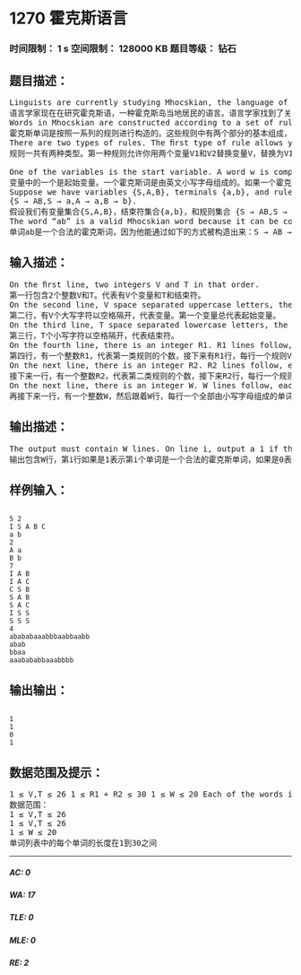 # 1270 霍克斯语言   
### 时间限制： 1 s     空间限制： 128000 KB     题目等级： 钻石  
## 题目描述：  

<pre>
Linguists are currently studying Mhocskian, the language of the native inhabitants of Mhocsky island. The linguists have found a description of how the natives construct words in Mhocskian, and a list of words. The linguists would now like to know which of the words in the list are valid Mhocskian words.
语言学家现在在研究霍克斯语，一种霍克斯岛当地居民的语言。语言学家找到了关于当地人如何构造单词的描述，和一个单词列表。语言学家想知道这个列表里哪些词是非法的霍克斯单词。
Words in Mhocskian are constructed according to a set of rules. These rules involve two types of components: variables and terminals. A variable is an uppercase letter used in the description of the rules. A terminal is a lowercase letter that is part of a Mhocskian word.
霍克斯单词是按照一系列的规则进行构造的。这些规则中有两个部分的基本组成，变量和结束符。变量是一个大写字符，结束符是一个小写字母。
There are two types of rules. The ﬁrst type of rule allows you to replace a variable V by two variables V1V2 in that order, and we write V → V1V2 as a short form for this type of rule. The second type of rule allows you to replace a variable V by a terminal t, and we write V → t as a short form for this type of rule.
规则一共有两种类型。第一种规则允许你用两个变量V1和V2替换变量V，替换为V1V2。我们用V → V1V2作为这种类型规则的简写。第二种类型的规则允许你用结束符t替换V，我们写作 V → t。
 
One of the variables is the start variable. A word w is composed of lowercase letters from the English alphabet. It is a valid Mhocskian word if, starting from the start variable, it is possible to follow a sequence of rules to obtain w.
变量中的一个是起始变量。一个霍克斯词是由英文小写字母组成的。如果一个霍克斯词w是一个非法词，当且仅当他无法由起始变量经过一系列的规则变化到w。
Suppose we have variables {S,A,B}, terminals {a,b}, and rules  
{S → AB,S → a,A → a,B → b}.
假设我们有变量集合{S,A,B}，结束符集合{a,b}，和规则集合 {S → AB,S → a,A → a,B → b}.
The word “ab” is a valid Mhocskian word because it can be constructed in the following way: S → AB → aB → ab. The word “a” can be constructed simply by S → a. The word “b” cannot be constructed.
单词ab是一个合法的霍克斯词，因为他能通过如下的方式被构造出来：S → AB → aB → ab. 单词a也能通过S → a被构造出来。单词b不是一个合法词汇，因为他无法被构造出来。
</pre>
  
  
## 输入描述：  

<pre>
On the ﬁrst line, two integers V and T in that order.
第一行包含2个整数V和T。代表有V个变量和T和结束符。
On the second line, V space separated uppercase letters, the variables. The ﬁrst variable on the line is always the start variable.
第二行，有V个大写字符以空格隔开，代表变量。第一个变量总代表起始变量。
On the third line, T space separated lowercase letters, the terminals.
第三行，T个小写字符以空格隔开，代表结束符。
On the fourth line, there is an integer R1. R1 lines follow, each of which is of the form V t, representing a rule V → t.
第四行，有一个整数R1，代表第一类规则的个数，接下来有R1行，每行一个规则V t，代表有一个规则V → t。
On the next line, there is an integer R2. R2 lines follow, each of the form V V1 V2, representing the rule V → V1V2.
接下来一行，有一个整数R2，代表第二类规则的个数，接下来R2行，每行一个规则V V1 V2，代表一个规则V → V1V2。
On the next line, there is an integer W. W lines follow, each contains a single word made entirely of lowercase letters.
再接下来一行，有一个整数W，然后跟着W行，每行一个全部由小写字母组成的单词。
</pre>
  
  
## 输出描述：  

<pre>
The output must contain W lines. On line i, output a 1 if the ith word is a valid Mhocskian word, and 0 otherwise.
输出包含W行，第i行如果是1表示第i个单词是一个合法的霍克斯单词，如果是0表示不是合法的霍克斯单词。
</pre>
  
  
## 样例输入：  

<pre><code>
5 2
I S A B C
a b
2
A a
B b
7
I A B
I A C
C S B
S A B
S A C
I S S
S S S
4
abababaaabbbaabbaabb
abab
bbaa
aaabababbaaabbbb
</code></pre>
  
  
## 输出输出：  

<pre><code>
1
1
0
1
</code></pre>
  
  
## 数据范围及提示：  

<pre>
1 ≤ V,T ≤ 26 1 ≤ R1 + R2 ≤ 30 1 ≤ W ≤ 20 Each of the words in the linguists’ list will have length between 1 and 30.
数据范围：
1 ≤ V,T ≤ 26
1 ≤ V,T ≤ 26
1 ≤ W ≤ 20
单词列表中的每个单词的长度在1到30之间
</pre>
  
  
***  

##### AC: 0  
##### WA: 17  
##### TLE: 0  
##### MLE: 0  
##### RE: 2  
